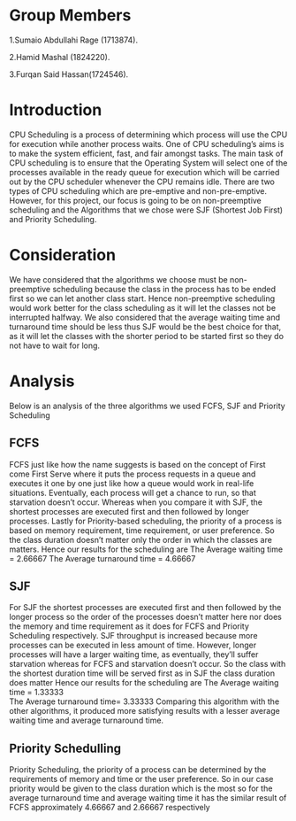 # Group Members
 1.Sumaio Abdullahi Rage (1713874).
 
 2.Hamid Mashal (1824220).
 
 3.Furqan Said Hassan(1724546).

# Introduction
CPU Scheduling is a process of determining which process will use the CPU for execution while another process waits. One of CPU scheduling’s aims is to make the system efficient, fast, and fair amongst tasks. The main task of CPU scheduling is to ensure that the Operating System will select one of the processes available in the ready queue for execution which will be carried out by the CPU scheduler whenever the CPU remains idle. There are two types of CPU scheduling which are pre-emptive and non-pre-emptive. However, for this project, our focus is going to be on non-preemptive scheduling and the Algorithms that we chose were SJF (Shortest Job First) and Priority Scheduling. 


# Consideration
We have considered that the algorithms we choose must be non-preemptive scheduling because the class in the process has to be ended first so we can let another class start.  Hence non-preemptive scheduling would work better for the class scheduling as it will let the classes not be interrupted halfway. We also considered that the average waiting time and turnaround time should be less thus SJF would be the best choice for that, as it will let the classes with the shorter period to be started first so they do not have to wait for long.

# Analysis
Below is an analysis of the three algorithms we used FCFS, SJF and Priority Scheduling 

## FCFS
FCFS just like how the name suggests is based on the concept of First come First Serve where it puts the process requests in a queue and executes it one by one just like how a queue would work in real-life situations. Eventually, each process will get a chance to run, so that starvation doesn’t occur. Whereas when you compare it with SJF, the shortest processes are executed first and then followed by longer processes. Lastly for Priority-based scheduling, the priority of a process is based on memory requirement, time requirement, or user preference.
So the class duration doesn’t matter only the order in which the classes are matters.
Hence our results for the scheduling are 
The Average waiting time = 2.66667 
The Average turnaround time = 4.66667


## SJF
For SJF the shortest processes are executed first and then followed by the longer process so the order of the processes doesn’t matter here nor does the memory and time requirement as it does for FCFS and Priority Scheduling respectively. SJF throughput is increased because more processes can be executed in less amount of time. However, longer processes will have a larger waiting time, as eventually, they’ll suffer starvation whereas for FCFS and starvation doesn’t occur.
So the class with the shortest duration time will be served first as in SJF the class duration does matter
Hence our results for the scheduling are 
The Average waiting time = 1.33333  
The Average turnaround time= 3.33333
Comparing this algorithm with the other algorithms, it produced more satisfying results with a lesser average waiting time and average turnaround time.


## Priority Schedulling
Priority Scheduling, the priority of a process can be determined by the requirements of memory and time or the user preference. So in our case priority would be given to the class duration which is the most so for the average turnaround time and average waiting time it has the similar result of FCFS approximately 4.66667 and 2.66667 respectively 



